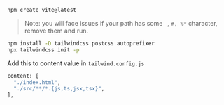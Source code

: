 ```sh
npm create vite@latest
```

> Note: you will face issues if your path has some ` `, `#, %*` character, remove them and run.

```sh
npm install -D tailwindcss postcss autoprefixer
npx tailwindcss init -p
```

Add this to content value in `tailwind.config.js` 
```sh
content: [
  "./index.html",
  "./src/**/*.{js,ts,jsx,tsx}",
],
```

